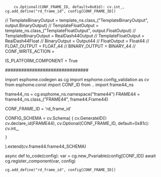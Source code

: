         cv.Optional(CONF_FRAME_ID, default=0x81d): cv.int_,
    cg.add_define("rd_frame_id", config[CONF_FRAME_ID])

 //  TemplateBinaryOutput = template_ns.class_("TemplateBinaryOutput", output.BinaryOutput)
     //  TemplateFloatOutput = template_ns.class_("TemplateFloatOutput", output.FloatOutput)
     //  TemplateBinaryOutput = RealDash44Output
     //  TemplateFloatOutput  = RealDash44Float
     //  BinaryOutput         = Output44
     //  FloatOutput          = Float44
     //  FLOAT_OUTPUT         = FLOAT_44
     //  BINARY_OUTPUT        = BINARY_44
     //  CONF_WRITE_ACTION    = 

IS_PLATFORM_COMPONENT = True


###############################

import esphome.codegen as cg
import esphome.config_validation as cv
from esphome.const import CONF_ID
from .. import frame44_ns


frame44_ns = cg.esphome_ns.namespace("frame44")
FRAME44 = frame44_ns.class_("FRAME44", frame44.Frame44)

CONF_FRAME_ID = 'rd_frame_id'

CONFIG_SCHEMA = cv.Schema(
    {
        cv.GenerateID(): cv.declare_id(FRAME44),
        cv.Optional(CONF_FRAME_ID, default=0x81c): cv.int_,
                
    }
).extend(cv.frame44.frame44_SCHEMA)


async def to_code(config):
    var = cg.new_Pvariable(config[CONF_ID])
    await cg.register_component(var, config)

    cg.add_define("rd_frame_id", config[CONF_FRAME_ID])
    

